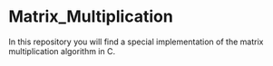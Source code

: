 # Matrix_Multiplication
In this repository you will find a special implementation of the matrix multiplication algorithm in C. 
